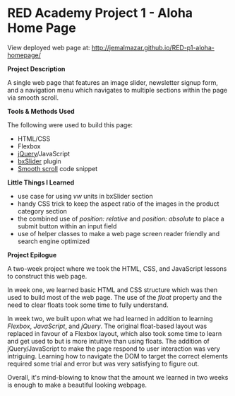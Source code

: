 # RED Academy Project 1 - Aloha Home Page

View deployed web page at: http://jemalmazar.github.io/RED-p1-aloha-homepage/

**Project Description**

A single web page that features an image slider, newsletter signup form, and a navigation menu which navigates to multiple sections within the page via smooth scroll.

**Tools & Methods Used**

The following were used to build this page:

- HTML/CSS
- Flexbox
- [jQuery](http://jquery.com/)/JavaScript
- [bxSlider](http://bxslider.com/) plugin
- [Smooth scroll](http://stackoverflow.com/questions/7717527/jquery-smooth-scrolling-when-clicking-an-anchor-link) code snippet

**Little Things I Learned**

- use case for using _vw_ units in bxSlider section
- handy CSS trick to keep the aspect ratio of the images in the product category section
- the combined use of _position: relative_ and _position: absolute_ to place a submit button within an input field
- use of helper classes to make a web page screen reader friendly and search engine optimized

**Project Epilogue**

A two-week project where we took the HTML, CSS, and JavaScript lessons to construct this web page.

In week one, we learned basic HTML and CSS structure which was then used to build most of the web page. The use of the _float_ property and the need to clear floats took some time to fully understand.

In week two, we built upon what we had learned in addition to learning _Flexbox_, _JavaScript_, and _jQuery_. The original float-based layout was replaced in favour of a Flexbox layout, which also took some time to learn and get used to but is more intuitive than using floats. The addition of jQuery/JavaScript to make the page respond to user interaction was very intriguing. Learning how to navigate the DOM to target the correct elements required some trial and error but was very satisfying to figure out.

Overall, it's mind-blowing to know that the amount we learned in two weeks is enough to make a beautiful looking webpage.
